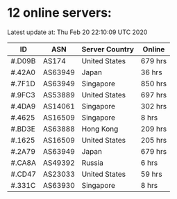 # 12 online servers:

Latest update at: Thu Feb 20 22:10:09 UTC 2020

| ID | ASN | Server Country | Online |
| -- | --- | -------------- | ------ |
| #.D09B | AS174 | United States | 679 hrs |
| #.42A0 | AS63949 | Japan | 36 hrs |
| #.7F1D | AS63949 | Singapore | 850 hrs |
| #.9FC3 | AS53889 | United States | 697 hrs |
| #.4DA9 | AS14061 | Singapore | 302 hrs |
| #.4625 | AS16509 | Singapore | 8 hrs |
| #.BD3E | AS63888 | Hong Kong | 209 hrs |
| #.1625 | AS16509 | United States | 205 hrs |
| #.2A79 | AS63949 | Japan | 679 hrs |
| #.CA8A | AS49392 | Russia | 6 hrs |
| #.CD47 | AS23033 | United States | 59 hrs |
| #.331C | AS63930 | Singapore | 8 hrs |

